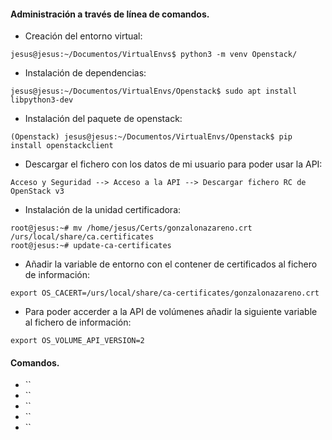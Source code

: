 #### Administración a través de línea de comandos.
- Creación del entorno virtual:
~~~
jesus@jesus:~/Documentos/VirtualEnvs$ python3 -m venv Openstack/
~~~

- Instalación de dependencias:
~~~
jesus@jesus:~/Documentos/VirtualEnvs/Openstack$ sudo apt install libpython3-dev
~~~

- Instalación del paquete de openstack:
~~~
(Openstack) jesus@jesus:~/Documentos/VirtualEnvs/Openstack$ pip install openstackclient
~~~

- Descargar el fichero con los datos de mi usuario para poder usar la API:
~~~
Acceso y Seguridad --> Acceso a la API --> Descargar fichero RC de OpenStack v3
~~~

- Instalación de la unidad certificadora:
~~~
root@jesus:~# mv /home/jesus/Certs/gonzalonazareno.crt /urs/local/share/ca.certificates
root@jesus:~# update-ca-certificates
~~~

- Añadir la variable de entorno con el contener de certificados al fichero de información:
~~~
export OS_CACERT=/urs/local/share/ca-certificates/gonzalonazareno.crt
~~~

- Para poder accerder a la API de volúmenes añadir la siguiente variable al fichero de información:
~~~
export OS_VOLUME_API_VERSION=2
~~~

#### Comandos.
- ``
- ``
- ``
- ``
- ``
